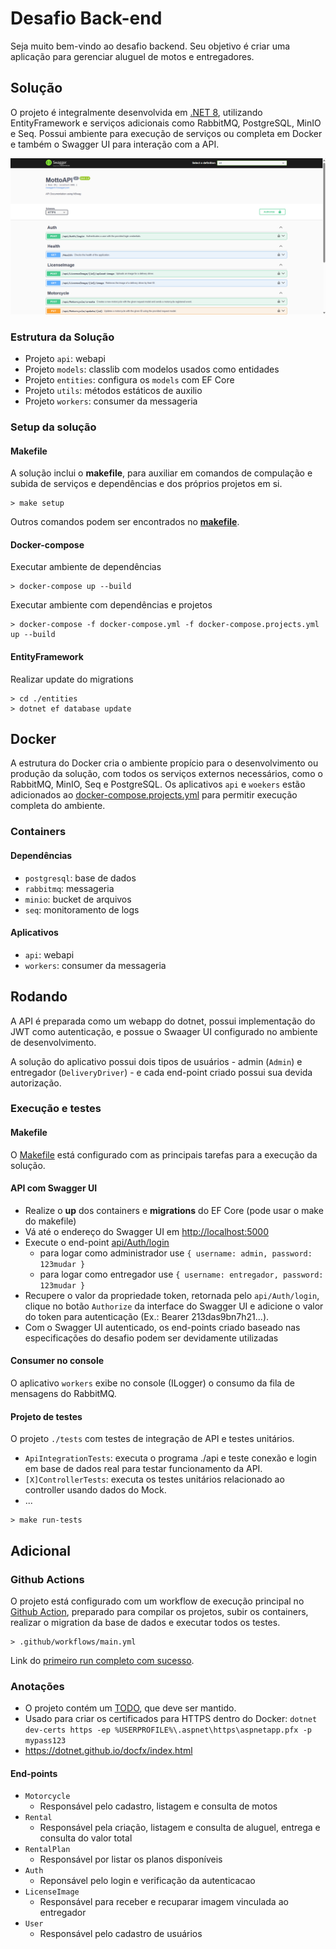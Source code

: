 # Desafio Back-end

Seja muito bem-vindo ao desafio backend. Seu objetivo é criar uma aplicação para gerenciar aluguel de motos e entregadores. 

## Solução

O projeto é integralmente desenvolvida em [.NET 8](https://learn.microsoft.com/en-us/aspnet/core/fundamentals/apis?view=aspnetcore-8.0), utilizando EntityFramework e serviços adicionais como RabbitMQ, PostgreSQL, MinIO e Seq. Possui ambiente para execução de serviços ou completa em Docker e também o Swagger UI para interação com a API.

![Swagger UI rodando no Docker](print_swagger_ui.png?raw=true "Swagger UI rodando no Docker")

### Estrutura da Solução

* Projeto `api`: webapi
* Projeto `models`: classlib com modelos usados como entidades
* Projeto `entities`: configura os `models` com EF Core
* Projeto `utils`: métodos estáticos de auxilio
* Projeto `workers`: consumer da messageria

### Setup da solução

#### Makefile

A solução inclui o __makefile__, para auxiliar em comandos de compulação e subida de serviços e dependências e dos próprios projetos em si. 

```
> make setup
```

Outros comandos podem ser encontrados no [__makefile__](makefile).

#### Docker-compose

Executar ambiente de dependências
```
> docker-compose up --build
```

Executar ambiente com dependências e projetos
```
> docker-compose -f docker-compose.yml -f docker-compose.projects.yml up --build
```

#### EntityFramework

Realizar update do migrations
```
> cd ./entities 
> dotnet ef database update
```

## Docker

A estrutura do Docker cria o ambiente propício para o desenvolvimento ou produção da solução, com todos os serviços externos necessários, como o RabbitMQ, MinIO, Seq e PostgreSQL.  Os aplicativos `api` e `woekers` estão adicionados ao [docker-compose.projects.yml](docker-compose.projects.yml) para permitir execução completa do ambiente.

### Containers

#### Dependências

* `postgresql`: base de dados
* `rabbitmq`: messageria
* `minio`: bucket de arquivos 
* `seq`: monitoramento de logs 

#### Aplicativos

* `api`: webapi
* `workers`: consumer da messageria

## Rodando

A API é preparada como um webapp do dotnet, possui implementação do JWT como autenticação, e possue o Swaager UI configurado no ambiente de desenvolvimento.

A solução do aplicativo possui dois tipos de usuários - admin (`Admin`) e entregador (`DeliveryDriver`) - e cada end-point criado possui sua devida autorização.

### Execução e testes

#### Makefile

O [Makefile](makefile) está configurado com as principais tarefas para a execução da solução.

#### API com Swagger UI

- Realize o __up__ dos containers e __migrations__ do EF Core (pode usar o make do makefile)
- Vá até o endereço do Swagger UI em [http://localhost:5000](http://localhost:5000)
- Execute o end-point [api/Auth/login](http://localhost:5000/swagger/index.html#/Auth/Auth_AuthenticateUser)
    - para logar como administrador use `{ username: admin, password: 123mudar }`
    - para logar como entregador use `{ username: entregador, password: 123mudar }`
- Recupere o valor da propriedade token, retornada pelo `api/Auth/login`, clique no botão `Authorize` da interface do Swagger UI e adicione o valor do token para autenticação (Ex.: Bearer 213das9bn7h21...).
- Com o Swagger UI autenticado, os end-points criado baseado nas especificações do desafio podem ser devidamente utilizadas 

#### Consumer no console

O aplicativo `workers` exibe no console (ILogger) o consumo da fila de mensagens do RabbitMQ.

#### Projeto de testes

O projeto `./tests` com testes de integração de API e testes unitários.

- `ApiIntegrationTests`: executa o programa ./api e teste conexão e login em base de dados real para testar funcionamento da API.
- `[X]ControllerTests`: executa os testes unitários relacionado ao controller usando dados do Mock. 
- ...

```
> make run-tests
```

## Adicional

### Github Actions

O projeto está configurado com um workflow de execução principal no [Github Action](https://github.com/Mucaccino/Desafio-BackEnd/actions), preparado para compilar os projetos, subir os containers, realizar o migration da base de dados e executar todos os testes.

```
> .github/workflows/main.yml
```

Link do [primeiro run completo com sucesso](https://github.com/Mucaccino/Desafio-BackEnd/actions/runs/9165020101).

### Anotações

- O projeto contém um [TODO](TODO.md), que deve ser mantido.
- Usado para criar os certificados para HTTPS dentro do Docker:
`dotnet dev-certs https -ep %USERPROFILE%\.aspnet\https\aspnetapp.pfx -p mypass123`
- https://dotnet.github.io/docfx/index.html

#### End-points

- `Motorcycle`
    - Responsável pelo cadastro, listagem e consulta de motos
- `Rental`
    - Responsável pela criação, listagem e consulta de aluguel, entrega e consulta do valor total
- `RentalPlan`
    - Responsável por listar os planos disponíveis
- `Auth`
    - Reponsável pelo login e verificação da autenticacao
- `LicenseImage`
    - Responsável para receber e recuparar imagem vinculada ao entregador
- `User`
    - Responsável pelo cadastro de usuários